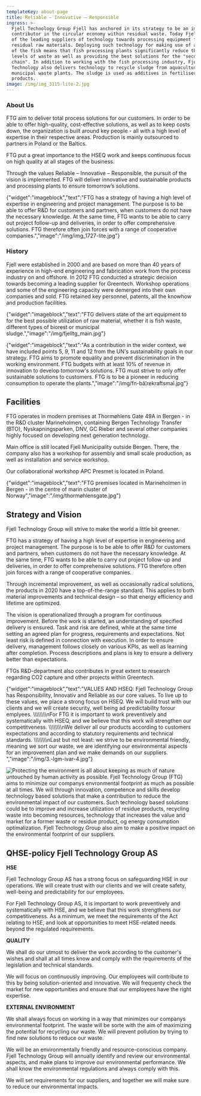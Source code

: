 ```yaml
---
templateKey: about-page
title: Reliable – Innovative – Responsible
ingress: >-
  Fjell Technology Group Fjell has anchored in its strategy to be an important
  contributor in the circular economy within residual waste. Today Fjell is one
  of the leading suppliers of technology towards processing equipment for
  residual raw materials. Deploying such technology for making use of all parts
  of the fish means that fish processing plants significantly reduce their
  levels of waste as well as providing the best solutions for the "second value
  chain". In addition to working with the fish processing industry, Fjell
  Technology also delivers technology to recycle sludge from aquaculture and
  municipal waste plants. The sludge is used as additives in fertiliser
  products. 
image: /img/img_3115-lite-2.jpg
---
```

### About Us

FTG aim to deliver total process solutions for our customers. In order to be able to offer high-quality, cost-effective solutions, as well as to keep costs down, the organization is built around key people - all with a high level of expertise in their respective areas. Production is mainly outsourced to partners in Poland or the Baltics.  

FTG put a great importance to the HSEQ work and keeps continuous focus on high quality at all stages of the business.

Through the values ​​Reliable – Innovative – Responsible, the pursuit of the vision is implemented. FTG will deliver innovative and sustainable products and processing plants to ensure tomorrow’s solutions.

{"widget":"imageblock","text":"FTG has a strategy of having a high level of expertise in engineering and project management. The purpose is to be able to offer R&D for customers and partners, when customers do not have the necessary knowledge.  At the same time, FTG wants to be able to carry out project follow-up and deliveries, in order to offer comprehensive solutions. FTG therefore often join forces with a range of cooperative companies.","image":"/img/img_1727-lite.jpg"}

### History

Fjell were established in 2000 and are based on more than 40 years of experience in high-end engineering and fabrication work from the process industry on and offshore. In 2012 FTG conducted a strategic decision towards becoming a leading supplier for Greentech. Workshop operations and some of the engineering capacity were demerged into their own companies and sold. FTG retained key personnel, patents, all the knowhow and production facilities. 

{"widget":"imageblock","text":"FTG delivers state of the art equipment to for the best possible utilization of raw material, whether it is fish waste, different types of biorest or municipal sludge.","image":"/img/fjelltg_main.jpg"}

{"widget":"imageblock","text":"As a contribution in the wider context, we have included points 5, 9, 11 and 12 from the UN's sustainability goals in our strategy. FTG aims to promote equality and prevent discrimination in the working environment. FTG budgets with at least 10% of revenue in innovation to develop tomorrow's solutions. FTG must strive to only offer sustainable solutions to customers. FTG is to be a pioneer in reducing consumption to operate the plants.","image":"/img/fn-bã¦rekraftsmal.jpg"}

## Facilities

FTG operates in modern premises at Thormøhlens Gate 49A in Bergen - in the R&D cluster Marineholmen, containing Bergen Technology Transfer (BTO), Nyskapningsparken, DNV, GC Rieber and several other companies highly focused on developing next generation technology. 

Main office is still located Fjell Municipality outside Bergen. There, the company also has a workshop for assembly and small scale production, as well as installation and service workshop.

 Our collaborational workshop APC Presmet is located in Poland.

{"widget":"imageblock","text":"FTG premises located in Marineholmen in Bergen - in the centre of marin cluster of Norway","image":"/img/thormøhlensgate.jpg"}

## Strategy and Vision

Fjell Technology Group will strive to make the world a little bit greener.

FTG has a strategy of having a high level of expertise in engineering and project management. The purpose is to be able to offer R&D for customers and partners, when customers do not have the necessary knowledge.  At the same time, FTG wants to be able to carry out project follow-up and deliveries, in order to offer comprehensive solutions. FTG therefore often join forces with a range of cooperative companies.

Through incremental improvement, as well as occasionally radical solutions, the products in 2020 have a top-of-the-range standard. This applies to both material improvements and technical design – so that energy efficiency and lifetime are optimized.

The vision is operationalized through a program for continuous improvement. Before the work is started, an understanding of specified delivery is ensured. Task and risk are defined, while at the same time setting an agreed plan for progress, requirements and expectations. Not least risk is defined in connection with execution. In order to ensure delivery, management follows closely on various KPIs, as well as learning after completion. Process descriptions and plans is key to ensure a delivery better than expectations.

FTGs R&D-department also contributes in great extent to research regarding CO2 capture and other projects within Greentech. 

{"widget":"imageblock","text":"VALUES AND HSEQ: Fjell Technology Group has Responsibility, Innovativ and Reliable as our core values. To live up to these values, we place a strong focus on HSEQ. We will build trust with our clients and we will create security, well being ad predictability forour emplyees. \\\\\\\\\\\\\\\\nFor FTG it is important to work preventively and systematically with HSEQ, and we believe that this work will strengthen our competitveness. \\\\\\\\\\\\\\\\nWe deliver all our products according to customers expectations and according to statutory requirements and technical standards. \\\\\\\\\\\\\\\\nLast but not least: we strive to be environmental friendly, meaning we sort our waste, we are identifying our environmental aspects for an improvement plan and we make demands on our suppliers. ","image":"/img/3.-lgm-ivar-4.jpg"}

![Protecting the environment is all about keeping as much of nature untouched by human activity as possible. Fjell Technology Group (FTG) aims to minimize our companys envronmental footprint as much as possible at all times. We will through innovation, competence and skills develop technology based solutions that make a contribution to reduce the environmental impact of our customers. Such technology based solutions could be to improve and increase utilization of  residue products, recycling waste into becoming resources, technology that increases the value and market for a former waste or residue product, og energy consumption optimalization. Fjell Technology Group also aim to make a positive impact on the environmental footprint of our suppliers.  ](/img/tafjord2.jpg "UNTOUCHED NATURE")

## QHSE-policy Fjell Technology Group AS

**HSE**

Fjell Technology Group AS has a strong focus on safeguarding HSE in our operations. We will create trust with our clients and we will create safety, well-being and predictability for our employees. 

For Fjell Technology Group AS, it is important to work preventively and systematically with HSE, and we believe that this work strengthens our competitiveness. As a minimum, we meet the requirements of the Act relating to HSE, and look at opportunities to meet HSE-related needs beyond the regulated requirements.  

**QUALITY**

We shall do our utmost to deliver the work according to the customer's wishes and shall at all times know and comply with the requirements of the legislation and technical standards.

We will focus on continuously improving. Our employees will contribute to this by being solution-oriented and innovative. We will frequenty check the market for new opportunities and ensure that our employees have the right expertise.

**EXTERNAL ENVIRONMENT**

We shall always focus on working in a way that minimizes our companys environmental footprint. The waste will be sorte with the aim of maximizing the potential for recycling our waste. We will prevent pollution by trying to find new solutions to reduce our waste. 

We will be an environmentally friendly and resource-conscious company. Fjell Technology Group will annually identify and review our environmental aspects, and make plans to improve our environmental performance. We shall know the environmental regulations and always comply with this. 

We will set requirements for our suppliers, and together we will make sure to reduce our environmental impacts.

##
